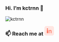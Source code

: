 ### Hi. I’m kctrnn 👋

![kctrnn](https://res.cloudinary.com/hanhiu/image/upload/v1601802705/kctrnn/tim-goedhart-vnpTRdmtQ30-unsplash_ot6ubr.jpg)

<h3 style="display:inline">📫 Reach me at</h3> <a href="#"><img height="30" src="https://raw.githubusercontent.com/kctrnn/kctrnn/main/linkedin.svg"/>



